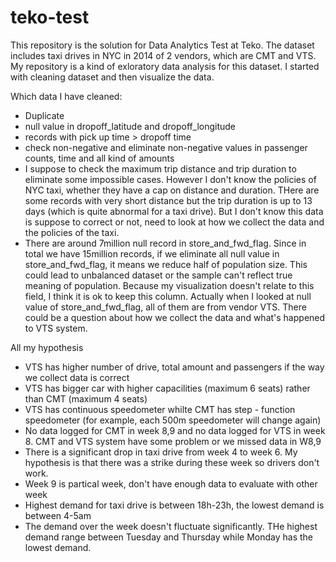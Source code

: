 # teko-test
This repository is the solution for Data Analytics Test at Teko. The dataset includes taxi drives in NYC in 2014 of 2 vendors,
which are CMT and VTS. My repository is a kind of exloratory data analysis for this dataset. I started with cleaning dataset and then 
visualize the data. 

Which data I have cleaned: 
- Duplicate
- null value in dropoff_latitude and dropoff_longitude
- records with pick up time > dropoff time
- check non-negative and eliminate non-negative values in passenger counts, time and all kind of amounts
- I suppose to check the maximum trip distance and trip duration to eliminate some impossible cases. However I don't know the policies
of NYC taxi, whether they have a cap on distance and duration. THere are some records with very short distance but the trip duration is 
up to 13 days (which is quite abnormal for a taxi drive). But I don't know this data is suppose to correct or not, need to look at how 
we collect the data and the policies of the taxi. 
- There are around 7million null record in store_and_fwd_flag. Since in total we have 15million records, if we eliminate all null value 
in store_and_fwd_flag, it means we reduce half of population size. This could lead to unbalanced dataset or the sample can't reflect true 
meaning of population. Because my visualization doesn't relate to this field, I think it is ok to keep this column. Actually when I looked 
at null value of store_and_fwd_flag, all of them are from vendor VTS. There could be a question about how we collect the data and what's 
happened to VTS system.

All my hypothesis 
- VTS has higher number of drive, total amount and passengers if the way we collect data is correct
- VTS has bigger car with higher capacilities (maximum 6 seats) rather than CMT (maximum 4 seats)
- VTS has continuous speedometer whilte CMT has step - function speedometer (for example, each 500m speedometer will change again)
- No data logged for CMT in week 8,9 and no data logged for VTS in week 8. CMT and VTS system have some problem or we missed data in W8,9
- There is a significant drop in taxi drive from week 4 to week 6. My hypothesis is that there was a strike during these week so drivers
don't work. 
- Week 9 is partical week, don't have enough data to evaluate with other week
- Highest demand for taxi drive is between 18h-23h, the lowest demand is between 4-5am
- The demand over the week doesn't fluctuate significantly. THe highest demand range between Tuesday and Thursday while Monday has the lowest
demand.
